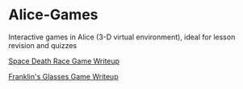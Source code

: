# Alice-Games
Interactive games in Alice (3-D virtual environment), ideal for lesson revision and quizzes

[Space Death Race Game Writeup](./SpaceDeathRaceCompleted/TheSpaceDeathRaceWrite-up.pdf)

[Franklin's Glasses Game Writeup](./Franklin's%20Glasses%20Completed/FranklinGlassesWrite-up.pdf)
